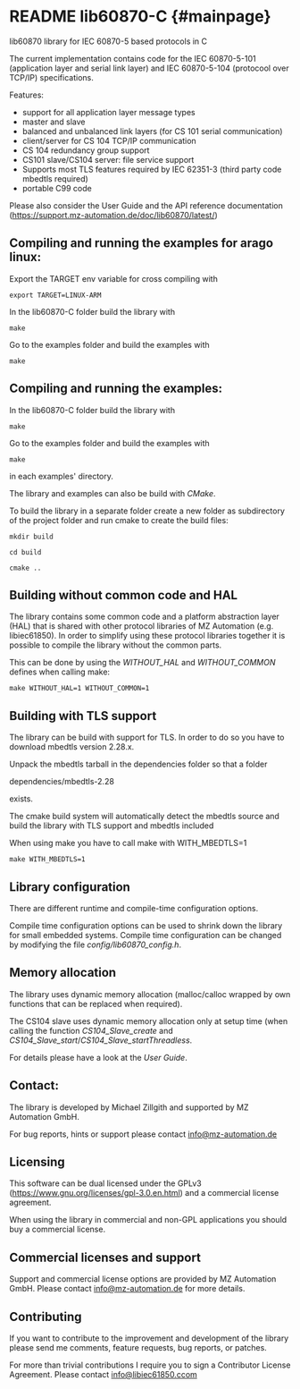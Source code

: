 # README lib60870-C                      {#mainpage}

lib60870 library for IEC 60870-5 based protocols in C

The current implementation contains code for the IEC 60870-5-101 (application layer and serial link layer) and IEC 60870-5-104 (protocool over TCP/IP) specifications.

Features:

- support for all application layer message types
- master and slave
- balanced and unbalanced link layers (for CS 101 serial communication)
- client/server for CS 104 TCP/IP communication
- CS 104 redundancy group support
- CS101 slave/CS104 server: file service support
- Supports most TLS features required by IEC 62351-3 (third party code mbedtls required)
- portable C99 code

Please also consider the User Guide and the API reference documentation (https://support.mz-automation.de/doc/lib60870/latest/)


## Compiling and running the examples for arago linux:


Export the TARGET env variable for cross compiling with

`export TARGET=LINUX-ARM`

In the lib60870-C folder build the library with

`make`

Go to the examples folder and build the examples with

`make`


## Compiling and running the examples:


In the lib60870-C folder build the library with

`make`

Go to the examples folder and build the examples with

`make`

in each examples' directory.

The library and examples can also be build with _CMake_.

To build the library in a separate folder create a new folder as subdirectory of
the project folder and run cmake to create the build files:

`mkdir build`

`cd build`

`cmake ..`

## Building without common code and HAL

The library contains some common code and a platform abstraction layer (HAL) that is shared with
other protocol libraries of MZ Automation (e.g. libiec61850). In order to simplify using these
protocol libraries together it is possible to compile the library without the common parts.

This can be done by using the *WITHOUT_HAL* and *WITHOUT_COMMON* defines when calling make:

`make WITHOUT_HAL=1 WITHOUT_COMMON=1`

## Building with TLS support

The library can be build with support for TLS. In order to do so you have to download mbedtls version 2.28.x.

Unpack the mbedtls tarball in the dependencies folder so that a folder

dependencies/mbedtls-2.28

exists.

The cmake build system will automatically detect the mbedtls source and build the library with TLS support and mbedtls included

When using make you have to call make with WITH_MBEDTLS=1

`make WITH_MBEDTLS=1`

## Library configuration

There are different runtime and compile-time configuration options.

Compile time configuration options can be used to shrink down the library for small embedded systems. Compile time configuration can be changed by modifying the file _config/lib60870_config.h_.

## Memory allocation

The library uses dynamic memory allocation (malloc/calloc wrapped by own functions that can be replaced when required).

The CS104 slave uses dynamic memory allocation only at setup time (when calling the function _CS104_Slave_create_ and
_CS104_Slave_start_/_CS104_Slave_startThreadless_.

For details please have a look at the _User Guide_.

## Contact:

The library is developed by Michael Zillgith and supported by MZ Automation GmbH.

For bug reports, hints or support please contact info@mz-automation.de



## Licensing

This software can be dual licensed under the GPLv3 (https://www.gnu.org/licenses/gpl-3.0.en.html) and a commercial license agreement.

When using the library in commercial and non-GPL applications you should buy a commercial license.

## Commercial licenses and support

Support and commercial license options are provided by MZ Automation GmbH. Please contact info@mz-automation.de for more details.

## Contributing

If you want to contribute to the improvement and development of the library please send me comments, feature requests, bug reports, or patches.

For more than trivial contributions I require you to sign a Contributor License Agreement. Please contact info@libiec61850.ccom
